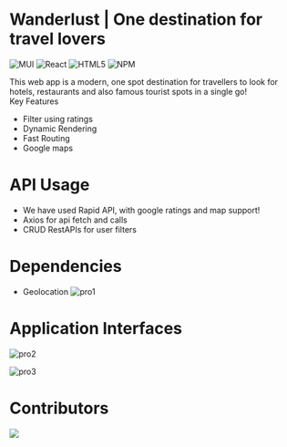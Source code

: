 # Wanderlust | One destination for travel lovers

![MUI](https://img.shields.io/badge/-MUI-white?style=flat-square&logo=MUI)
![React](https://img.shields.io/badge/-Reactjs-white?style=flat-square&logo=React)
![HTML5](https://img.shields.io/badge/-HTML5-white?style=flat-square&logo=HTML5)
![NPM](https://img.shields.io/badge/-NPM-white?style=flat-square&logo=NPM)

This web app is a modern, one spot destination for travellers to look for hotels, restaurants and also famous tourist spots in a single go! <br>
Key Features
- Filter using ratings
- Dynamic Rendering
- Fast Routing
- Google maps

# API Usage 
- We have used Rapid API, with google ratings and map support! 
- Axios for api fetch and calls
- CRUD RestAPIs for user filters

# Dependencies
- Geolocation
![pro1](https://user-images.githubusercontent.com/64699355/162478157-ba1d57a5-c6d8-4f75-98dc-218a0c572e5c.jpg)

# Application Interfaces
![pro2](https://user-images.githubusercontent.com/64699355/162481336-5fbdf353-61c2-4f95-8927-abf45480c8d5.jpg)

![pro3](https://user-images.githubusercontent.com/64699355/162481468-149157c1-ba0d-4490-9f11-e9b20334d9e6.jpg)

# Contributors

<a href = "https://github.com/SHAMUNESH/Wanderlust-MERN-Project/contributors">
  <img src = "https://contrib.rocks/image?repo = GitHub_username/repository_name"/>
</a>
